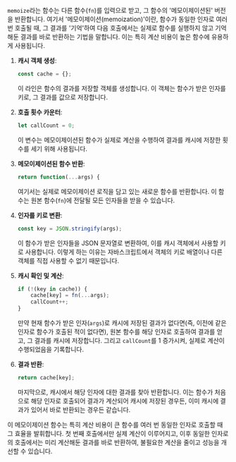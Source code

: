 `memoize`라는 함수는 다른 함수(`fn`)를 입력으로 받고, 그 함수의 '메모이제이션된' 버전을 반환합니다. 여기서 '메모이제이션(memoization)'이란, 함수가 동일한 인자로 여러 번 호출될 때, 그 결과를 '기억'하여 다음 호출에서는 실제로 함수를 실행하지 않고 기억해둔 결과를 바로 반환하는 기법을 말합니다. 이는 특히 계산 비용이 높은 함수에 유용하게 사용됩니다.

1. **캐시 객체 생성**:
   ```javascript
   const cache = {};
   ```
   이 라인은 함수의 결과를 저장할 객체를 생성합니다. 이 객체는 함수가 받은 인자를 키로, 그 결과를 값으로 저장합니다.

2. **호출 횟수 카운터**:
   ```javascript
   let callCount = 0;
   ```
   이 변수는 메모이제이션된 함수가 실제로 계산을 수행하여 결과를 캐시에 저장한 횟수를 세기 위해 사용됩니다.

3. **메모이제이션된 함수 반환**:
   ```javascript
   return function(...args) {
   ```
   여기서는 실제로 메모이제이션 로직을 담고 있는 새로운 함수를 반환합니다. 이 함수는 원본 함수(`fn`)에 전달될 모든 인자들을 받을 수 있습니다.

4. **인자를 키로 변환**:
   ```javascript
   const key = JSON.stringify(args);
   ```
   이 함수가 받은 인자들을 JSON 문자열로 변환하여, 이를 캐시 객체에서 사용할 키로 사용합니다. 이렇게 하는 이유는 자바스크립트에서 객체의 키로 배열이나 다른 객체를 직접 사용할 수 없기 때문입니다.

5. **캐시 확인 및 계산**:
   ```javascript
   if (!(key in cache)) {
       cache[key] = fn(...args);
       callCount++;
   }
   ```
   만약 현재 함수가 받은 인자(`args`)로 캐시에 저장된 결과가 없다면(즉, 이전에 같은 인자로 함수가 호출된 적이 없다면), 원본 함수를 해당 인자로 호출하여 결과를 얻고, 그 결과를 캐시에 저장합니다. 그리고 `callCount`를 1 증가시켜, 실제로 계산이 수행되었음을 기록합니다.

6. **결과 반환**:
   ```javascript
   return cache[key];
   ```
   마지막으로, 캐시에서 해당 인자에 대한 결과를 찾아 반환합니다. 이는 함수가 처음으로 해당 인자로 호출되어 결과가 계산되어 캐시에 저장된 경우든, 이미 캐시에 결과가 있어서 바로 반환되는 경우든 같습니다.

이 메모이제이션 함수는 특히 계산 비용이 큰 함수를 여러 번 동일한 인자로 호출할 때 그 효율을 발휘합니다. 첫 번째 호출에서만 실제 계산이 이루어지고, 이후 동일한 인자로의 호출에서는 미리 계산해둔 결과를 바로 반환하여, 불필요한 계산을 줄이고 성능을 개선할 수 있습니다.​
